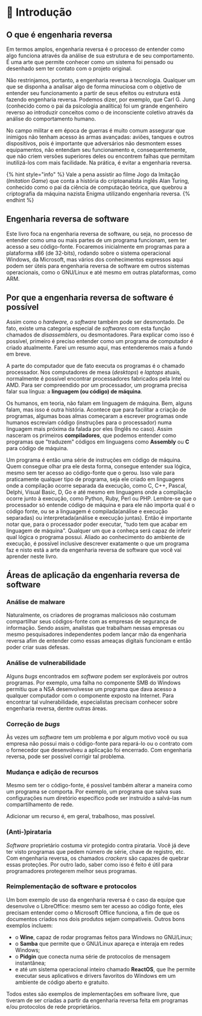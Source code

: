 # 🥇 Introdução

## O que é engenharia reversa

Em termos amplos, engenharia reversa é o processo de entender como algo funciona através da análise de sua estrutura e de seu comportamento. É uma arte que permite conhecer como um sistema foi pensado ou desenhado sem ter contato com o projeto original.

Não restrinjamos, portanto, a engenharia reversa à tecnologia. Qualquer um que se disponha a analisar algo de forma minuciosa com o objetivo de entender seu funcionamento a partir de seus efeitos ou estrutura está fazendo engenharia reversa. Podemos dizer, por exemplo, que Carl G. Jung \(conhecido como o pai da psicologia analítica\) foi um grande engenheiro reverso ao introduzir conceitos como o de inconsciente coletivo através da análise do comportamento humano.

No campo militar e em época de guerras é muito comum assegurar que inimigos não tenham acesso às armas avançadas: aviões, tanques e outros dispositivos, pois é importante que adversários não desmontem esses equipamentos, não entendam seu funcionamento e, consequentemente, que não criem versões superiores deles ou encontrem falhas que permitam inutilizá-los com mais facilidade. Na prática, é evitar a engenharia reversa.

{% hint style="info" %}
Vale a pena assistir ao filme Jogo da Imitação \(_Imitation Game_\) que conta a história do criptoanalista inglês Alan Turing, conhecido como o pai da ciência de computação teórica, que quebrou a criptografia da máquina nazista Enigma utilizando engenharia reversa.
{% endhint %}

## Engenharia reversa de software

Este livro foca na engenharia reversa de software, ou seja, no processo de entender como uma ou mais partes de um programa funcionam, sem ter acesso a seu código-fonte. Focaremos inicialmente em programas para a plataforma x86 \(de 32-bits\), rodando sobre o sistema operacional Windows, da Microsoft, mas vários dos conhecimentos expressos aqui podem ser úteis para engenharia reversa de software em outros sistemas operacionais, como o GNU/Linux e até mesmo em outras plataformas, como ARM.

## Por que a engenharia reversa de software é possível

Assim como o _hardware, o software_ também pode ser desmontado. De fato, existe uma categoria especial de _softwares_ com esta função chamados de _disassemblers_, ou desmontadores. Para explicar como isso é possível, primeiro é preciso entender como um programa de computador é criado atualmente. Farei um resumo aqui, mas entenderemos mais a fundo em breve.

A parte do computador que de fato executa os programas é o chamado processador. Nos computadores de mesa \(_desktops_\) e _laptops_ atuais, normalmente é possível encontrar processadores fabricados pela Intel ou AMD. Para ser compreendido por um processador, um programa precisa falar sua língua: a **linguagem \(ou código\) de máquina**.

Os humanos, em teoria, não falam em linguagem de máquina. Bem, alguns falam, mas isso é outra história. Acontece que para facilitar a criação de programas, algumas boas almas começaram a escrever programas onde humanos escreviam código \(instruções para o processador\) numa linguagem mais próxima da falada por eles \(Inglês no caso\). Assim nasceram os primeiros **compiladores**, que podemos entender como programas que "traduzem" códigos em linguagens como **Assembly** ou **C** para código de máquina.

Um programa é então uma série de instruções em código de máquina. Quem consegue olhar pra ele desta forma, consegue entender sua lógica, mesmo sem ter acesso ao código-fonte que o gerou. Isso vale para praticamente qualquer tipo de programa, seja ele criado em linguagens onde a compilação ocorre separada da execução, como C, C++, Pascal, Delphi, Visual Basic, D, Go e até mesmo em linguagens onde a compilação ocorre junto à execução, como Python, Ruby, Perl ou PHP. Lembre-se que o processador só entende código de máquina e para ele não importa qual é o código fonte, ou se a linguagem é compilada\(análise e execução separadas\) ou interpretada\(análise e execução juntas\). Então é importante notar que, para o processador poder executar, "tudo tem que acabar em linguagem de máquina". Qualquer um que a conheça será capaz de inferir qual lógica o programa possui. Aliado ao conhecimento do ambiente de execução, é possível inclusive descrever exatamente o que um programa faz e nisto está a arte da engenharia reversa de software que você vai aprender neste livro.

## Áreas de aplicação da engenharia reversa de software

### Análise de malware

Naturalmente, os criadores de programas maliciosos não costumam compartilhar seus códigos-fonte com as empresas de segurança de informação. Sendo assim, analistas que trabalham nessas empresas ou mesmo pesquisadores independentes podem lançar mão da engenharia reversa afim de entender como essas ameaças digitais funcionam e então poder criar suas defesas.

### Análise de vulnerabilidade

Alguns _bugs_ encontrados em _software_ podem ser exploráveis por outros programas. Por exemplo, uma falha no componente SMB do Windows permitiu que a NSA desenvolvesse um programa que dava acesso a qualquer computador com o componente exposto na Internet. Para encontrar tal vulnerabilidade, especialistas precisam conhecer sobre engenharia reversa, dentre outras áreas.

### Correção de _bugs_

Às vezes um _software_ tem um problema e por algum motivo você ou sua empresa não possui mais o código-fonte para repará-lo ou o contrato com o fornecedor que desenvolveu a aplicação foi encerrado. Com engenharia reversa, pode ser possível corrigir tal problema.

### Mudança e adição de recursos

Mesmo sem ter o código-fonte, é possível também alterar a maneira como um programa se comporta. Por exemplo, um programa que salva suas configurações num diretório específico pode ser instruído a salvá-las num compartilhamento de rede.

Adicionar um recurso é, em geral, trabalhoso, mas possível.

### \(Anti-\)pirataria

_Software_ proprietário costuma vir protegido contra pirataria. Você já deve ter visto programas que pedem número de série, chave de registro, etc. Com engenharia reversa, os chamados _crackers_ são capazes de quebrar essas proteções. Por outro lado, saber como isso é feito é útil para programadores protegerem melhor seus programas.

### Reimplementação de software e protocolos

Um bom exemplo de uso da engenharia reversa é o caso da equipe que desenvolve o LibreOffice: mesmo sem ter acesso ao código fonte, eles precisam entender como o Microsoft Office funciona, a fim de que os documentos criados nos dois produtos sejam compatíveis. Outros bons exemplos incluem:

* o **Wine**, capaz de rodar programas feitos para Windows no GNU/Linux;
* o **Samba** que permite que o GNU/Linux apareça e interaja em redes Windows;
* o **Pidgin** que conecta numa série de protocolos de mensagem instantânea;
* e até um sistema operacional inteiro chamado **ReactOS**, que lhe permite executar seus aplicativos e drivers favoritos do Windows em um ambiente de código aberto e gratuito.

Todos estes são exemplos de implementações em software livre, que tiveram de ser criadas a partir da engenharia reversa feita em programas e/ou protocolos de rede proprietários.
